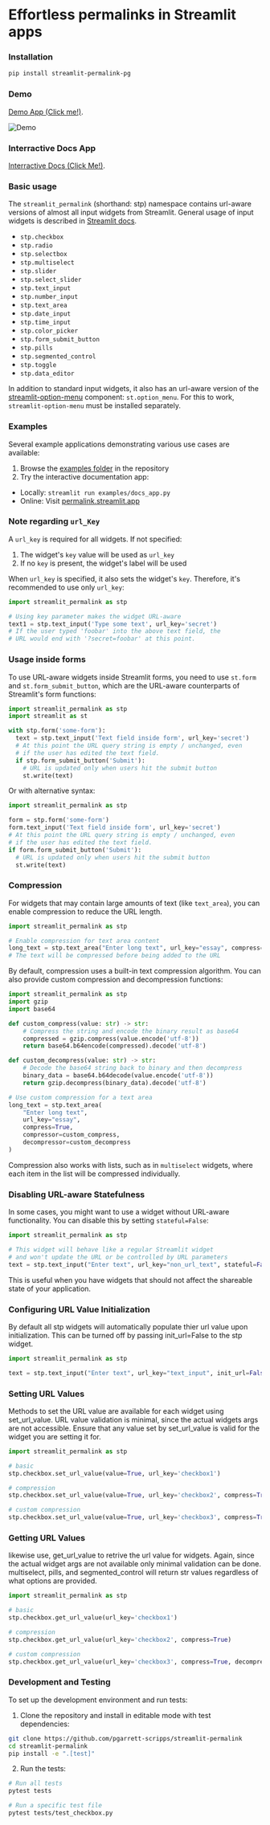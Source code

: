 # Effortless permalinks in Streamlit apps

### Installation

```bash
pip install streamlit-permalink-pg
```

### Demo

[Demo App (Click me!)](https://streamlit-notify.readthedocs.io/).

![Demo](gif/demo.gif)


### Interractive Docs App

[Interractive Docs (Click Me!)](https://streamlit-notify.readthedocs.io/).


### Basic usage

The `streamlit_permalink` (shorthand: stp) namespace contains url-aware versions of almost all input widgets from Streamlit. General usage of input widgets is described in [Streamlit docs](https://docs.streamlit.io/library/api-reference/widgets). 

* `stp.checkbox`
* `stp.radio`
* `stp.selectbox`
* `stp.multiselect`
* `stp.slider`
* `stp.select_slider`
* `stp.text_input`
* `stp.number_input`
* `stp.text_area`
* `stp.date_input`
* `stp.time_input`
* `stp.color_picker`
* `stp.form_submit_button`
* `stp.pills`
* `stp.segmented_control`
* `stp.toggle`
* `stp.data_editor`

In addition to standard input widgets, it also has an url-aware version of the [streamlit-option-menu](https://github.com/victoryhb/streamlit-option-menu) component: `st.option_menu`. For this to work, `streamlit-option-menu` must be installed separately.

### Examples

Several example applications demonstrating various use cases are available:

1. Browse the [examples folder](examples/) in the repository
2. Try the interactive documentation app:
  - Locally: `streamlit run examples/docs_app.py`
  - Online: Visit [permalink.streamlit.app](https://permalink.streamlit.app)


### Note regarding `url_Key`
A `url_key` is required for all widgets. If not specified:
1. The widget's `key` value will be used as `url_key`
2. If no `key` is present, the widget's label will be used

When `url_key` is specified, it also sets the widget's `key`. Therefore, it's recommended to use only `url_key`:

```python
import streamlit_permalink as stp

# Using key parameter makes the widget URL-aware
text1 = stp.text_input('Type some text', url_key='secret')
# If the user typed 'foobar' into the above text field, the
# URL would end with '?secret=foobar' at this point.
```

### Usage inside forms

To use URL-aware widgets inside Streamlit forms, you need to use `st.form` and `st.form_submit_button`, which are the URL-aware counterparts of Streamlit's form functions:

```python
import streamlit_permalink as stp
import streamlit as st

with stp.form('some-form'):
  text = stp.text_input('Text field inside form', url_key='secret')
  # At this point the URL query string is empty / unchanged, even
  # if the user has edited the text field.
  if stp.form_submit_button('Submit'):
    # URL is updated only when users hit the submit button
    st.write(text)
```

Or with alternative syntax:

```python
import streamlit_permalink as stp

form = stp.form('some-form')
form.text_input('Text field inside form', url_key='secret')
# At this point the URL query string is empty / unchanged, even
# if the user has edited the text field.
if form.form_submit_button('Submit'):
  # URL is updated only when users hit the submit button
  st.write(text)
```

### Compression

For widgets that may contain large amounts of text (like `text_area`), you can enable compression to reduce the URL length. 

```python
import streamlit_permalink as stp

# Enable compression for text area content
long_text = stp.text_area("Enter long text", url_key="essay", compress=True)
# The text will be compressed before being added to the URL
```

By default, compression uses a built-in text compression algorithm. You can also provide custom compression and decompression functions:

```python
import streamlit_permalink as stp
import gzip
import base64

def custom_compress(value: str) -> str:
    # Compress the string and encode the binary result as base64
    compressed = gzip.compress(value.encode('utf-8'))
    return base64.b64encode(compressed).decode('utf-8')

def custom_decompress(value: str) -> str:
    # Decode the base64 string back to binary and then decompress
    binary_data = base64.b64decode(value.encode('utf-8'))
    return gzip.decompress(binary_data).decode('utf-8')

# Use custom compression for a text area
long_text = stp.text_area(
    "Enter long text", 
    url_key="essay", 
    compress=True,
    compressor=custom_compress,
    decompressor=custom_decompress
)
```

Compression also works with lists, such as in `multiselect` widgets, where each item in the list will be compressed individually.

### Disabling URL-aware Statefulness

In some cases, you might want to use a widget without URL-aware functionality. You can disable this by setting `stateful=False`:

```python
import streamlit_permalink as stp

# This widget will behave like a regular Streamlit widget
# and won't update the URL or be controlled by URL parameters
text = stp.text_input("Enter text", url_key="non_url_text", stateful=False)
```

This is useful when you have widgets that should not affect the shareable state of your application.

### Configuring URL Value Initialization

By default all stp widgets will automatically populate thier url value upon initialization. This can be turned off by passing init_url=False to the stp widget.

```python
import streamlit_permalink as stp

text = stp.text_input("Enter text", url_key="text_input", init_url=False)
```

### Setting URL Values

Methods to set the URL value are available for each widget using set_url_value. URL value validation is minimal, since the actual widgets args are not accessible. Ensure that any value set by set_url_value is valid for the widget you are setting it for.

```python
import streamlit_permalink as stp

# basic
stp.checkbox.set_url_value(value=True, url_key='checkbox1')

# compression
stp.checkbox.set_url_value(value=True, url_key='checkbox2', compress=True)

# custom compression
stp.checkbox.set_url_value(value=True, url_key='checkbox3', compress=True, compressor=CUSTOM_COMPRESSION_FUNC)
```

### Getting URL Values

likewise use, get_url_value to retrive the url value for widgets. Again, since the actual widget args are not available only minimal validation can be done. multiselect, pills, and segmented_control will return str values regardless of what options are provided.

```python
import streamlit_permalink as stp

# basic
stp.checkbox.get_url_value(url_key='checkbox1')

# compression
stp.checkbox.get_url_value(url_key='checkbox2', compress=True)

# custom compression
stp.checkbox.get_url_value(url_key='checkbox3', compress=True, decompressor=CUSTOM_DECOMPRESSION_FUNC)

```

### Development and Testing

To set up the development environment and run tests:

1. Clone the repository and install in editable mode with test dependencies:
```bash
git clone https://github.com/pgarrett-scripps/streamlit-permalink
cd streamlit-permalink
pip install -e ".[test]"
```

2. Run the tests:
```bash
# Run all tests
pytest tests

# Run a specific test file
pytest tests/test_checkbox.py
```
